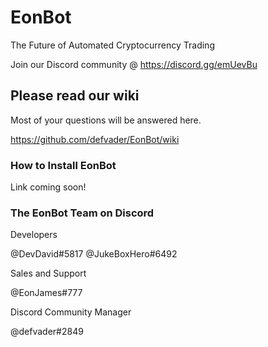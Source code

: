 # EonBot

The Future of Automated Cryptocurrency Trading

Join our Discord community @ https://discord.gg/emUevBu

## Please read our wiki
Most of your questions will be answered here.

https://github.com/defvader/EonBot/wiki


### How to Install EonBot

Link coming soon!

### The EonBot Team on Discord

Developers

@DevDavid#5817
@JukeBoxHero#6492

Sales and Support

@EonJames#777

Discord Community Manager

@defvader#2849
